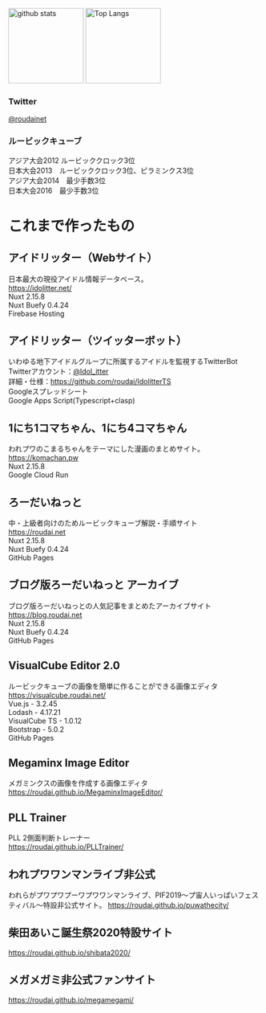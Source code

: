 <p align="left"> 
  <img alt="github stats" height="150px" src="https://github-readme-stats.vercel.app/api?username=roudai&theme=onedark&show_icons=ture" />
  <img alt="Top Langs" height="150px" src="https://github-readme-stats.vercel.app/api/top-langs/?username=roudai&layout=compact&show_icons=true&theme=onedark" />
</p>

### Twitter

[@roudainet](https://twitter.com/roudainet)

### ルービックキューブ

アジア大会2012 ルービッククロック3位  
日本大会2013　ルービッククロック3位、ピラミンクス3位  
アジア大会2014　最少手数3位  
日本大会2016　最少手数3位  

# これまで作ったもの

## アイドリッター（Webサイト）
日本最大の現役アイドル情報データベース。  
https://idolitter.net/  
Nuxt 2.15.8  
Nuxt Buefy 0.4.24  
Firebase Hosting

## アイドリッター（ツイッターボット）
いわゆる地下アイドルグループに所属するアイドルを監視するTwitterBot  
Twitterアカウント：[@Idol_itter](https://twitter.com/Idol_itter)  
詳細・仕様：https://github.com/roudai/IdolitterTS  
Googleスプレッドシート  
Google Apps Script(Typescript+clasp)

## 1にち1コマちゃん、1にち4コマちゃん
われプワのこまるちゃんをテーマにした漫画のまとめサイト。  
https://komachan.pw  
Nuxt 2.15.8  
Google Cloud Run

## ろーだいねっと
中・上級者向けのためルービックキューブ解説・手順サイト  
https://roudai.net  
Nuxt 2.15.8  
Nuxt Buefy 0.4.24  
GitHub Pages  

## ブログ版ろーだいねっと アーカイブ
ブログ版ろーだいねっとの人気記事をまとめたアーカイブサイト  
https://blog.roudai.net  
Nuxt 2.15.8  
Nuxt Buefy 0.4.24  
GitHub Pages

## VisualCube Editor 2.0
ルービックキューブの画像を簡単に作ることができる画像エディタ  
https://visualcube.roudai.net/  
Vue.js - 3.2.45  
Lodash - 4.17.21  
VisualCube TS - 1.0.12  
Bootstrap - 5.0.2  
GitHub Pages

## Megaminx Image Editor
メガミンクスの画像を作成する画像エディタ  
https://roudai.github.io/MegaminxImageEditor/

## PLL Trainer
PLL 2側面判断トレーナー  
https://roudai.github.io/PLLTrainer/  

## われプワワンマンライブ非公式
われらがプワプワプーワプワワンマンライブ、PIF2019～プ宙人いっぱいフェスティバル～特設非公式サイト。
https://roudai.github.io/puwathecity/

## 柴田あいこ誕生祭2020特設サイト
https://roudai.github.io/shibata2020/

## メガメガミ非公式ファンサイト
https://roudai.github.io/megamegami/
